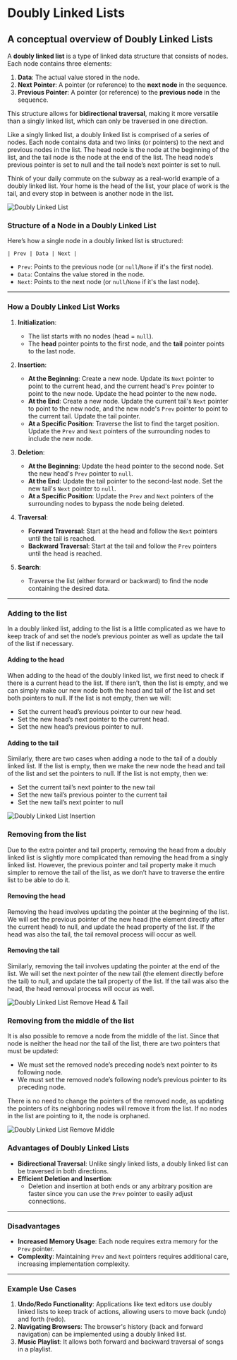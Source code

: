 # Doubly Linked Lists

## A conceptual overview of Doubly Linked Lists

A **doubly linked list** is a type of linked data structure that consists of nodes. Each node contains three elements:

1. **Data**: The actual value stored in the node.
2. **Next Pointer**: A pointer (or reference) to the **next node** in the sequence.
3. **Previous Pointer**: A pointer (or reference) to the **previous node** in the sequence.

This structure allows for **bidirectional traversal**, making it more versatile than a singly linked list, which can only be traversed in one direction.

Like a singly linked list, a doubly linked list is comprised of a series of nodes. Each node contains data and two links (or pointers) to the next and previous nodes in the list. The head node is the node at the beginning of the list, and the tail node is the node at the end of the list. The head node’s previous pointer is set to null and the tail node’s next pointer is set to null.

Think of your daily commute on the subway as a real-world example of a doubly linked list. Your home is the head of the list, your place of work is the tail, and every stop in between is another node in the list.

![Doubly Linked List](../Info%20about%20Doubly%20Linked%20List/doubly_linked_list_images/doubly_linked_list.svg)

### Structure of a Node in a Doubly Linked List

Here’s how a single node in a doubly linked list is structured:

```plaintext
| Prev | Data | Next |
```

- `Prev`: Points to the previous node (or `null`/`None` if it's the first node).
- `Data`: Contains the value stored in the node.
- `Next`: Points to the next node (or `null`/`None` if it's the last node).

---

### How a Doubly Linked List Works

1. **Initialization**:
   - The list starts with no nodes (head = `null`).
   - The **head** pointer points to the first node, and the **tail** pointer points to the last node.

2. **Insertion**:
   - **At the Beginning**: Create a new node. Update its `Next` pointer to point to the current head, and the current head's `Prev` pointer to point to the new node. Update the head pointer to the new node.
   - **At the End**: Create a new node. Update the current tail's `Next` pointer to point to the new node, and the new node's `Prev` pointer to point to the current tail. Update the tail pointer.
   - **At a Specific Position**: Traverse the list to find the target position. Update the `Prev` and `Next` pointers of the surrounding nodes to include the new node.

3. **Deletion**:
   - **At the Beginning**: Update the head pointer to the second node. Set the new head's `Prev` pointer to `null`.
   - **At the End**: Update the tail pointer to the second-last node. Set the new tail's `Next` pointer to `null`.
   - **At a Specific Position**: Update the `Prev` and `Next` pointers of the surrounding nodes to bypass the node being deleted.

4. **Traversal**:
   - **Forward Traversal**: Start at the head and follow the `Next` pointers until the tail is reached.
   - **Backward Traversal**: Start at the tail and follow the `Prev` pointers until the head is reached.

5. **Search**:
   - Traverse the list (either forward or backward) to find the node containing the desired data.

---

### Adding to the list

In a doubly linked list, adding to the list is a little complicated as we have to keep track of and set the node’s previous pointer as well as update the tail of the list if necessary.

#### Adding to the head

When adding to the head of the doubly linked list, we first need to check if there is a current head to the list. If there isn’t, then the list is empty, and we can simply make our new node both the head and tail of the list and set both pointers to null. If the list is not empty, then we will:

- Set the current head’s previous pointer to our new head.
- Set the new head’s next pointer to the current head.
- Set the new head’s previous pointer to null.

#### Adding to the tail

Similarly, there are two cases when adding a node to the tail of a doubly linked list. If the list is empty, then we make the new node the head and tail of the list and set the pointers to null. If the list is not empty, then we:

- Set the current tail’s next pointer to the new tail
- Set the new tail’s previous pointer to the current tail
- Set the new tail’s next pointer to null

![Doubly Linked List Insertion](../Info%20about%20Doubly%20Linked%20List/doubly_linked_list_images/add_doubly_linked_list.svg)

### Removing from the list

Due to the extra pointer and tail property, removing the head from a doubly linked list is slightly more complicated than removing the head from a singly linked list. However, the previous pointer and tail property make it much simpler to remove the tail of the list, as we don’t have to traverse the entire list to be able to do it.

#### Removing the head

Removing the head involves updating the pointer at the beginning of the list. We will set the previous pointer of the new head (the element directly after the current head) to null, and update the head property of the list. If the head was also the tail, the tail removal process will occur as well.

#### Removing the tail

Similarly, removing the tail involves updating the pointer at the end of the list. We will set the next pointer of the new tail (the element directly before the tail) to null, and update the tail property of the list. If the tail was also the head, the head removal process will occur as well.

![Doubly Linked List Remove Head & Tail](../Info%20about%20Doubly%20Linked%20List/doubly_linked_list_images/remove_head_doubly_linked_list.svg)

### Removing from the middle of the list

It is also possible to remove a node from the middle of the list. Since that node is neither the head nor the tail of the list, there are two pointers that must be updated:

- We must set the removed node’s preceding node’s next pointer to its following node.
- We must set the removed node’s following node’s previous pointer to its preceding node.

There is no need to change the pointers of the removed node, as updating the pointers of its neighboring nodes will remove it from the list. If no nodes in the list are pointing to it, the node is orphaned.

![Doubly Linked List Remove Middle](../Info%20about%20Doubly%20Linked%20List/doubly_linked_list_images/remove_middle_doubly_linked_list.svg)

### Advantages of Doubly Linked Lists

- **Bidirectional Traversal**: Unlike singly linked lists, a doubly linked list can be traversed in both directions.
- **Efficient Deletion and Insertion**:
  - Deletion and insertion at both ends or any arbitrary position are faster since you can use the `Prev` pointer to easily adjust connections.

---

### Disadvantages

- **Increased Memory Usage**: Each node requires extra memory for the `Prev` pointer.
- **Complexity**: Maintaining `Prev` and `Next` pointers requires additional care, increasing implementation complexity.

---

### Example Use Cases

1. **Undo/Redo Functionality**: Applications like text editors use doubly linked lists to keep track of actions, allowing users to move back (undo) and forth (redo).
2. **Navigating Browsers**: The browser's history (back and forward navigation) can be implemented using a doubly linked list.
3. **Music Playlist**: It allows both forward and backward traversal of songs in a playlist.